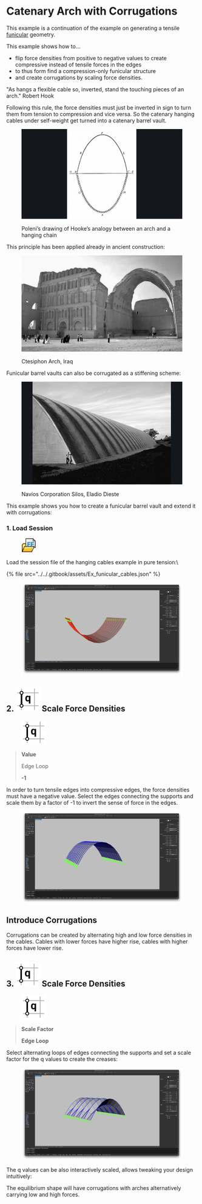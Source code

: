 # Catenary Arch with Corrugations

This example is a continuation of the example on generating a tensile [funicular](broken-reference) geometry.&#x20;

This example shows how to...

* flip force densities from positive to negative values to create compressive instead of tensile forces in the edges
* to thus form find a compression-only funicular structure
* and create corrugations by scaling force densities.

"As hangs a flexible cable so, inverted, stand the touching pieces of an arch." Robert Hook

Following this rule, the force densities must just be inverted in sign to turn them from tension to compression and vice versa. So the catenary hanging cables under self-weight get turned into a catenary barrel vault.

<figure><img src="../../.gitbook/assets/Screenshot 2025-06-30 at 14.50.27.png" alt=""><figcaption><p>Poleni’s drawing of Hooke’s analogy between an arch and a hanging chain</p></figcaption></figure>

This principle has been applied already in ancient construction:

<figure><img src="../../.gitbook/assets/Screenshot 2025-06-30 at 16.39.39.png" alt=""><figcaption><p>Ctesiphon Arch, Iraq</p></figcaption></figure>

Funicular barrel vaults can also be corrugated as a stiffening scheme:

<figure><img src="../../.gitbook/assets/Screenshot 2025-06-30 at 16.39.52.png" alt=""><figcaption><p>Navíos Corporation Silos, Eladio Dieste<br></p></figcaption></figure>

This example shows you how to create a funicular barrel vault and extend it with corrugations:

### 1. Load Session <a href="#id-1.-load-session" id="id-1.-load-session"></a>

<div align="left"><figure><img src="../../.gitbook/assets/2_FF_open.svg" alt="" width="38"><figcaption></figcaption></figure></div>

Load the session file of the hanging cables example in pure tension:\


{% file src="../../.gitbook/assets/Ex_funicular_cables.json" %}

<figure><img src="../../.gitbook/assets/Screenshot 2025-07-01 at 16.02.55.png" alt=""><figcaption></figcaption></figure>

## 2. <img src="../../../resources/FF_toolbar_buttons/13_FF_edges_q.svg" alt="" data-size="line"> Scale Force Densities

<div align="left"><figure><img src="../../../resources/FF_toolbar_buttons/13_FF_edges_q.svg" alt=""><figcaption></figcaption></figure></div>

> **Value**
>
> Edge Loop
>
> **-1**

In order to turn tensile edges into compressive edges, the force densities must have a negative value. Select the edges connecting the supports and scale them by a factor of -1 to invert the sense of force in the edges.

<figure><img src="../../.gitbook/assets/Screenshot 2025-07-01 at 16.04.06.png" alt=""><figcaption></figcaption></figure>

## Introduce Corrugations

Corrugations can be created by alternating high and low force densities in the cables. Cables with lower forces have higher rise,  cables with higher forces have lower rise.&#x20;

## 3. <img src="../../../resources/FF_toolbar_buttons/13_FF_edges_q.svg" alt="" data-size="line"> Scale Force Densities

<div align="left"><figure><img src="../../../resources/FF_toolbar_buttons/13_FF_edges_q.svg" alt=""><figcaption></figcaption></figure></div>

> **Scale Factor**
>
> **Edge Loop**

Select alternating loops of edges connecting the supports and set a scale factor for the q values to create the creases:

<figure><img src="../../.gitbook/assets/Screenshot 2025-07-01 at 16.06.28.png" alt=""><figcaption></figcaption></figure>

The q values can be also interactively scaled, allows tweaking your design intuitively:

The equilibrium shape will have corrugations with arches alternatively carrying low and high forces.
